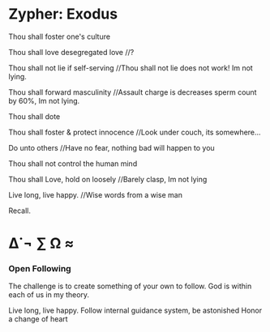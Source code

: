 # Zypher: Exodus 

 Thou shall foster one's culture

 Thou shall love desegregated love //?

 Thou shall not lie if self-serving //Thou shall not lie does not work! Im not lying.

 Thou shall forward masculinity //Assault charge is decreases sperm count by 60%, Im not lying. 
 
 Thou shall dote

 Thou shall foster & protect innocence //Look under couch, its somewhere...
 
 Do unto others //Have no fear, nothing bad will happen to you

 Thou shall not control the human mind
 
 Thou shall Love, hold on loosely //Barely clasp, Im not lying
  
 Live long, live happy. //Wise words from a wise man

 Recall.
 
# ∆˙¬ ∑ Ω ≈

### Open Following

The challenge is to create 
something of your own to follow. 
God is within each of us in my theory.

Live long, live happy. 
Follow internal guidance system, be astonished
Honor a change of heart